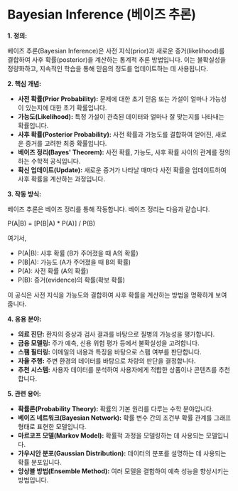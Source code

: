 # Bayesian Inference (베이즈 추론)

**1. 정의:**

베이즈 추론(Bayesian Inference)은 사전 지식(prior)과 새로운 증거(likelihood)를 결합하여 사후 확률(posterior)을 계산하는 통계적 추론 방법입니다. 이는 불확실성을 정량화하고, 지속적인 학습을 통해 믿음의 정도를 업데이트하는 데 사용됩니다.

**2. 핵심 개념:**

*   **사전 확률(Prior Probability):** 문제에 대한 초기 믿음 또는 가설이 얼마나 가능성이 있는지에 대한 초기 확률입니다.
*   **가능도(Likelihood):** 특정 가설이 관측된 데이터와 얼마나 잘 맞는지를 나타내는 확률입니다.
*   **사후 확률(Posterior Probability):** 사전 확률과 가능도를 결합하여 얻어진, 새로운 증거를 고려한 최종 확률입니다.
*   **베이즈 정리(Bayes' Theorem):** 사전 확률, 가능도, 사후 확률 사이의 관계를 정의하는 수학적 공식입니다.
*   **확신 업데이트(Update):** 새로운 증거가 나타날 때마다 사전 확률을 업데이트하여 사후 확률을 계산하는 과정입니다.

**3. 작동 방식:**

베이즈 추론은 베이즈 정리를 통해 작동합니다. 베이즈 정리는 다음과 같습니다.

P(A|B) = [P(B|A) * P(A)] / P(B)

여기서,

*   P(A|B): 사후 확률 (B가 주어졌을 때 A의 확률)
*   P(B|A): 가능도 (A가 주어졌을 때 B의 확률)
*   P(A): 사전 확률 (A의 확률)
*   P(B): 증거(evidence)의 확률(확보 확률)

이 공식은 사전 지식을 가능도와 결합하여 사후 확률을 계산하는 방법을 명확하게 보여줍니다.

**4. 응용 분야:**

*   **의료 진단:** 환자의 증상과 검사 결과를 바탕으로 질병의 가능성을 평가합니다.
*   **금융 모델링:** 주가 예측, 신용 위험 평가 등에서 불확실성을 고려합니다.
*   **스팸 필터링:** 이메일의 내용과 특징을 바탕으로 스팸 여부를 판단합니다.
*   **자율 주행:** 주변 환경의 데이터를 바탕으로 차량의 판단을 결정합니다.
*   **추천 시스템:** 사용자 데이터를 분석하여 사용자에게 적합한 상품이나 콘텐츠를 추천합니다.

**5. 관련 용어:**

*   **확률론(Probability Theory):** 확률의 기본 원리를 다루는 수학 분야입니다.
*   **베이즈 네트워크(Bayesian Network):** 확률 변수 간의 조건부 확률 관계를 그래프 형태로 표현한 모델입니다.
*   **마르코프 모델(Markov Model):** 확률적 과정을 모델링하는 데 사용되는 모델입니다.
*   **가우시안 분포(Gaussian Distribution):** 데이터의 분포를 설명하는 데 사용되는 확률 분포입니다.
*   **앙상블 방법(Ensemble Method):** 여러 모델을 결합하여 예측 성능을 향상시키는 방법입니다.